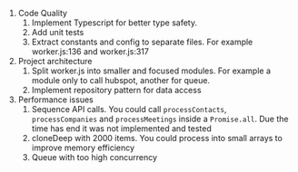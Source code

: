 1. Code Quality
   1. Implement Typescript for better type safety.
   2. Add unit tests
   3. Extract constants and config to separate files. For example worker.js:136 and worker.js:317
2. Project architecture
   1. Split worker.js into smaller and focused modules. For example a module only to call hubspot, another for queue.
   2. Implement repository pattern for data access
3. Performance issues
   1. Sequence API calls. You could call `processContacts`, `processCompanies` and `processMeetings` inside a `Promise.all`. Due the time has end it was not implemented and tested
   2. cloneDeep with 2000 items. You could process into small arrays to improve memory efficiency
   3. Queue with too high concurrency